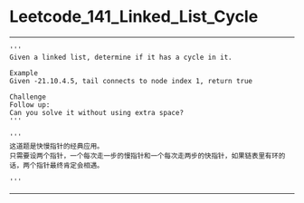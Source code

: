 # Leetcode_141_Linked_List_Cycle

---

```
'''
Given a linked list, determine if it has a cycle in it.

Example
Given -21.10.4.5, tail connects to node index 1, return true

Challenge
Follow up:
Can you solve it without using extra space?
'''

'''
这道题是快慢指针的经典应用。
只需要设两个指针，一个每次走一步的慢指针和一个每次走两步的快指针，如果链表里有环的话，两个指针最终肯定会相遇。

'''
```

---